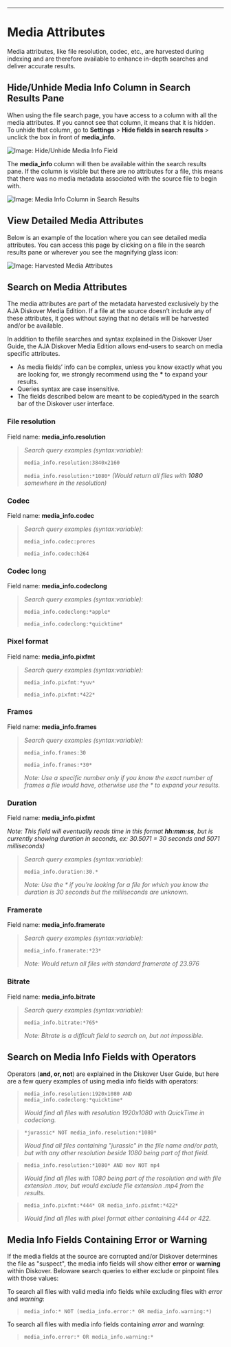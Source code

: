 ___
# Media Attributes

Media attributes, like file resolution, codec, etc., are harvested during indexing and are therefore available to enhance in-depth searches and deliver accurate results.

## Hide/Unhide Media Info Column in Search Results Pane

When using the file search page, you have access to a column with all the media attributes. If you cannot see that column, it means that it is hidden. To unhide that column, go to  **Settings**  >  **Hide fields in search results**  > unclick the box in front of  **media_info**.

![Image: Hide/Unhide Media Info Field](images/image_aja_edition_mediainfo_hide_unhide_column.png)

The  **media_info** column will then be available within the search results pane. If the column is visible but there are no attributes for a file, this means that there was no media metadata associated with the source file to begin with.

![Image: Media Info Column in Search Results](images/image_aja_edition_mediainfo_column_in_search_results_pane.png)

## View Detailed Media Attributes

Below is an example of the location where you can see detailed media attributes. You can access this page by clicking on a file in the search results pane or wherever you see the magnifying glass icon:

![Image: Harvested Media Attributes](images/image_aja_edition_media_info_file_attributes.png)

## Search on Media Attributes

The media attributes are part of the metadata harvested exclusively by the AJA Diskover Media Edition. If a file at the source doesn’t include any of these attributes, it goes without saying that no details will be harvested and/or be available.

In addition to thefile searches and syntax explained in the Diskover User Guide, the AJA Diskover Media Edition allows end-users to search on media specific attributes.

- As media fields’ info can be complex, unless you know exactly what you are looking for, we strongly recommend using the **\*** to expand your results. 
- Queries syntax are case insensitive. 
- The fields described below are meant to be copied/typed in the search bar of the Diskover user interface.

### File resolution
Field name: **media_info.resolution**
>_Search query examples (syntax:variable):_
>
>`media_info.resolution:3840x2160`
>
>`media_info.resolution:*1080*` _(Would return all files with  **1080**  somewhere in the resolution)_

### Codec
Field name: **media_info.codec**
>_Search query examples (syntax:variable):_
>
>`media_info.codec:prores`
>
>`media_info.codec:h264`

### Codec long
Field name: **media_info.codeclong**
>_Search query examples (syntax:variable):_
>
>`media_info.codeclong:*apple*`
>
>`media_info.codeclong:*quicktime*`

### Pixel format
Field name: **media_info.pixfmt**
>_Search query examples (syntax:variable):_
>
>`media_info.pixfmt:*yuv*`
>
>`media_info.pixfmt:*422*`

### Frames
Field name: **media_info.frames**
>_Search query examples (syntax:variable):_
>
>`media_info.frames:30`
>
>`media_info.frames:*30*`
>
> _Note: Use a specific number only if you know the exact number of frames a file would have, otherwise use the * to expand your results._

### Duration
Field name: **media_info.pixfmt**

_Note: This field will eventually reads time in this format **hh:mm:ss**, but is currently showing duration in seconds, ex: 30.5071 = 30 seconds and 5071 milliseconds)_

>_Search query examples (syntax:variable):_
>
>`media_info.duration:30.*`
>
>_Note: Use the * if you’re looking for a file for which you know the duration is 30 seconds but the milliseconds are unknown._

### Framerate
Field name: **media_info.framerate**
>_Search query examples (syntax:variable):_
>
>`media_info.framerate:*23*`
>
>_Note: Would return all files with standard framerate of 23.976_

### Bitrate
Field name: **media_info.bitrate**
>_Search query examples (syntax:variable):_
>
>`media_info.bitrate:*765*`
>
>_Note: Bitrate is a difficult field to search on, but not impossible._

## Search on Media Info Fields with Operators
Operators (**and, or, not**) are explained in the Diskover User Guide, but here are a few query examples of using media info fields with operators:

>`media_info.resolution:1920x1080 AND media_info.codeclong:*quicktime*`
>
>_Would find all files with resolution 1920x1080 with QuickTime in codeclong._

>`*jurassic* NOT media_info.resolution:*1080*`
>
>_Woud find all files containing "jurassic" in the file name and/or path, but with any other resolution beside 1080 being part of that field._

>`media_info.resolution:*1080* AND mov NOT mp4`
>
>_Would find all files with 1080 being part of the resolution and with file extension .mov, but would exclude file extension .mp4 from the results._

>`media_info.pixfmt:*444* OR media_info.pixfmt:*422*`
>
>_Would find all files with pixel format either containing 444 or 422._

## Media Info Fields Containing Error or Warning

If the media fields at the source are corrupted and/or Diskover determines the file as "suspect", the media info fields will show either **error** or **warning** within Diskover. Beloware search queries to either exclude or pinpoint files with those values:

To search all files with valid media info fields while excluding files with *error* and *warning*:
>`media_info:* NOT (media_info.error:* OR media_info.warning:*)`

To search all files with media info fields containing *error* and *warning*:
>`media_info.error:* OR media_info.warning:*`
